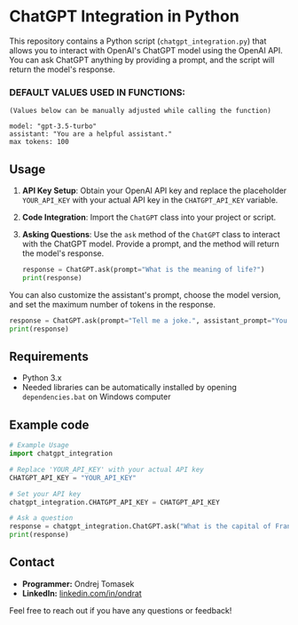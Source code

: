 # ChatGPT Integration in Python

This repository contains a Python script (`chatgpt_integration.py`) that allows you to interact with OpenAI's ChatGPT model using the OpenAI API. You can ask ChatGPT anything by providing a prompt, and the script will return the model's response.

### DEFAULT VALUES USED IN FUNCTIONS:
```
(Values below can be manually adjusted while calling the function)

model: "gpt-3.5-turbo"
assistant: "You are a helpful assistant."
max tokens: 100
```

## Usage

1. **API Key Setup**: Obtain your OpenAI API key and replace the placeholder `YOUR_API_KEY` with your actual API key in the `CHATGPT_API_KEY` variable.

2. **Code Integration**: Import the `ChatGPT` class into your project or script.

3. **Asking Questions**: Use the `ask` method of the `ChatGPT` class to interact with the ChatGPT model. Provide a prompt, and the method will return the model's response.

   ```python
   response = ChatGPT.ask(prompt="What is the meaning of life?")
   print(response)
   ```

You can also customize the assistant's prompt, choose the model version, and set the maximum number of tokens in the response.

```python
response = ChatGPT.ask(prompt="Tell me a joke.", assistant_prompt="You are a funny assistant.", model="gpt-3.5-turbo", max_tokens_response=50)
print(response)
```

## Requirements

- Python 3.x
- Needed libraries can be automatically installed by opening `dependencies.bat` on Windows computer

## Example code

```python
# Example Usage
import chatgpt_integration

# Replace 'YOUR_API_KEY' with your actual API key
CHATGPT_API_KEY = "YOUR_API_KEY"

# Set your API key
chatgpt_integration.CHATGPT_API_KEY = CHATGPT_API_KEY

# Ask a question
response = chatgpt_integration.ChatGPT.ask("What is the capital of France?")
print(response)
```

## Contact

- **Programmer:** Ondrej Tomasek
- **LinkedIn:** [linkedin.com/in/ondrat](https://www.linkedin.com/in/ondrat/)

Feel free to reach out if you have any questions or feedback!

